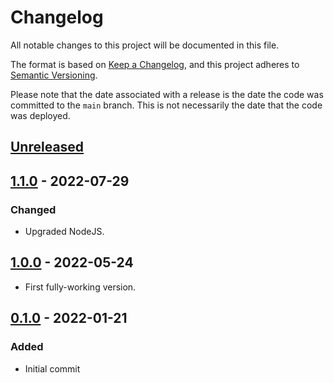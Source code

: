 # Changelog

All notable changes to this project will be documented in this file.

The format is based on [Keep a Changelog](https://keepachangelog.com/en/1.0.0/),
and this project adheres to [Semantic Versioning](https://semver.org/spec/v2.0.0.html).

Please note that the date associated with a release is the date the code
was committed to the `main` branch. This is not necessarily the date that
the code was deployed.

## [Unreleased]

## [1.1.0] - 2022-07-29

### Changed

- Upgraded NodeJS.

## [1.0.0] - 2022-05-24

- First fully-working version.

## [0.1.0] - 2022-01-21

### Added

- Initial commit

[unreleased]: https://github.com/bravetechnologycoop/brave-app-reporting/compare/v1.1.0...HEAD
[1.1.0]: https://github.com/bravetechnologycoop/brave-app-reporting/compare/v1.0.0...1.1.0
[1.0.0]: https://github.com/bravetechnologycoop/brave-app-reporting/compare/v0.1.0...1.0.0
[0.1.0]: https://github.com/bravetechnologycoop/brave-app-reporting/releases/tag/v0.1.0
